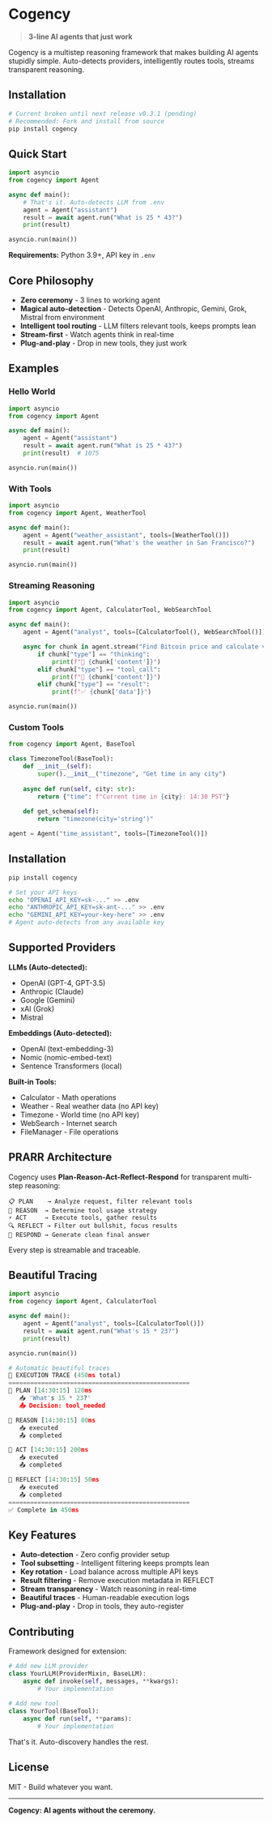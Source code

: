 # Cogency

> **3-line AI agents that just work**

Cogency is a multistep reasoning framework that makes building AI agents stupidly simple. Auto-detects providers, intelligently routes tools, streams transparent reasoning.

## Installation

```bash
# Current broken until next release v0.3.1 (pending)
# Recommended: Fork and install from source
pip install cogency
```

## Quick Start

```python
import asyncio
from cogency import Agent

async def main():
    # That's it. Auto-detects LLM from .env
    agent = Agent("assistant")
    result = await agent.run("What is 25 * 43?")
    print(result)

asyncio.run(main())
```

**Requirements:** Python 3.9+, API key in `.env`

## Core Philosophy

- **Zero ceremony** - 3 lines to working agent
- **Magical auto-detection** - Detects OpenAI, Anthropic, Gemini, Grok, Mistral from environment
- **Intelligent tool routing** - LLM filters relevant tools, keeps prompts lean
- **Stream-first** - Watch agents think in real-time
- **Plug-and-play** - Drop in new tools, they just work

## Examples

### Hello World
```python
import asyncio
from cogency import Agent

async def main():
    agent = Agent("assistant")
    result = await agent.run("What is 25 * 43?")
    print(result)  # 1075

asyncio.run(main())
```

### With Tools
```python
import asyncio
from cogency import Agent, WeatherTool

async def main():
    agent = Agent("weather_assistant", tools=[WeatherTool()])
    result = await agent.run("What's the weather in San Francisco?")
    print(result)

asyncio.run(main())
```

### Streaming Reasoning
```python
import asyncio
from cogency import Agent, CalculatorTool, WebSearchTool

async def main():
    agent = Agent("analyst", tools=[CalculatorTool(), WebSearchTool()])

    async for chunk in agent.stream("Find Bitcoin price and calculate value of 0.5 BTC"):
        if chunk["type"] == "thinking":
            print(f"💭 {chunk['content']}")
        elif chunk["type"] == "tool_call":  
            print(f"🔧 {chunk['content']}")
        elif chunk["type"] == "result":
            print(f"✅ {chunk['data']}")

asyncio.run(main())
```

### Custom Tools
```python
from cogency import Agent, BaseTool

class TimezoneTool(BaseTool):
    def __init__(self):
        super().__init__("timezone", "Get time in any city")
    
    async def run(self, city: str):
        return {"time": f"Current time in {city}: 14:30 PST"}
    
    def get_schema(self):
        return "timezone(city='string')"

agent = Agent("time_assistant", tools=[TimezoneTool()])
```

## Installation

```bash
pip install cogency

# Set your API keys
echo "OPENAI_API_KEY=sk-..." >> .env
echo "ANTHROPIC_API_KEY=sk-ant-..." >> .env
echo "GEMINI_API_KEY=your-key-here" >> .env
# Agent auto-detects from any available key
```

## Supported Providers

**LLMs (Auto-detected):**
- OpenAI (GPT-4, GPT-3.5)
- Anthropic (Claude) 
- Google (Gemini)
- xAI (Grok)
- Mistral

**Embeddings (Auto-detected):**
- OpenAI (text-embedding-3)
- Nomic (nomic-embed-text)
- Sentence Transformers (local)

**Built-in Tools:**
- Calculator - Math operations
- Weather - Real weather data (no API key)
- Timezone - World time (no API key)  
- WebSearch - Internet search
- FileManager - File operations

## PRARR Architecture

Cogency uses **Plan-Reason-Act-Reflect-Respond** for transparent multi-step reasoning:

```
📋 PLAN    → Analyze request, filter relevant tools
🧠 REASON  → Determine tool usage strategy  
⚡ ACT     → Execute tools, gather results
🔍 REFLECT → Filter out bullshit, focus results
💬 RESPOND → Generate clean final answer
```

Every step is streamable and traceable.

## Beautiful Tracing

```python
import asyncio
from cogency import Agent, CalculatorTool

async def main():
    agent = Agent("analyst", tools=[CalculatorTool()])
    result = await agent.run("What's 15 * 23?")
    print(result)

asyncio.run(main())

# Automatic beautiful traces
🚀 EXECUTION TRACE (450ms total)
==================================================
🔸 PLAN [14:30:15] 120ms
   📥 'What's 15 * 23?'
   📤 Decision: tool_needed

🔸 REASON [14:30:15] 80ms  
   📥 executed
   📤 completed

🔸 ACT [14:30:15] 200ms
   📥 executed  
   📤 completed

🔸 REFLECT [14:30:15] 50ms
   📥 executed
   📤 completed
==================================================
✅ Complete in 450ms
```

## Key Features

- **Auto-detection** - Zero config provider setup
- **Tool subsetting** - Intelligent filtering keeps prompts lean
- **Key rotation** - Load balance across multiple API keys
- **Result filtering** - Remove execution metadata in REFLECT
- **Stream transparency** - Watch reasoning in real-time
- **Beautiful traces** - Human-readable execution logs
- **Plug-and-play** - Drop in tools, they auto-register

## Contributing

Framework designed for extension:

```python
# Add new LLM provider
class YourLLM(ProviderMixin, BaseLLM):
    async def invoke(self, messages, **kwargs):
        # Your implementation
        
# Add new tool  
class YourTool(BaseTool):
    async def run(self, **params):
        # Your implementation
```

That's it. Auto-discovery handles the rest.

## License

MIT - Build whatever you want.

---

**Cogency: AI agents without the ceremony.**